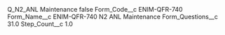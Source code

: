 <?xml version="1.0" encoding="UTF-8"?>
<CustomMetadata xmlns="http://soap.sforce.com/2006/04/metadata" xmlns:xsi="http://www.w3.org/2001/XMLSchema-instance" xmlns:xsd="http://www.w3.org/2001/XMLSchema">
    <label>Q_N2_ANL Maintenance</label>
    <protected>false</protected>
    <values>
        <field>Form_Code__c</field>
        <value xsi:type="xsd:string">ENIM-QFR-740</value>
    </values>
    <values>
        <field>Form_Name__c</field>
        <value xsi:type="xsd:string">ENIM-QFR-740 N2 ANL Maintenance</value>
    </values>
    <values>
        <field>Form_Questions__c</field>
        <value xsi:type="xsd:double">31.0</value>
    </values>
    <values>
        <field>Step_Count__c</field>
        <value xsi:type="xsd:double">1.0</value>
    </values>
</CustomMetadata>
